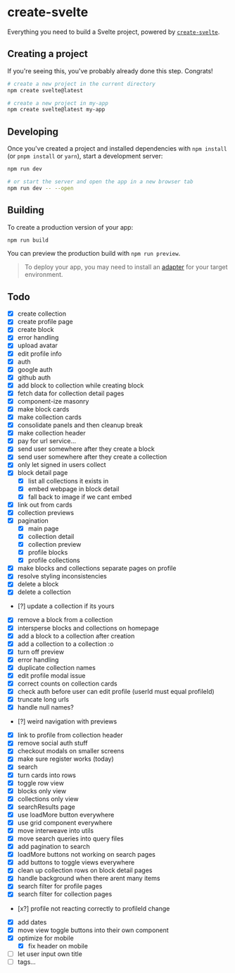 # create-svelte

Everything you need to build a Svelte project, powered by [`create-svelte`](https://github.com/sveltejs/kit/tree/master/packages/create-svelte).

## Creating a project

If you're seeing this, you've probably already done this step. Congrats!

```bash
# create a new project in the current directory
npm create svelte@latest

# create a new project in my-app
npm create svelte@latest my-app
```

## Developing

Once you've created a project and installed dependencies with `npm install` (or `pnpm install` or `yarn`), start a development server:

```bash
npm run dev

# or start the server and open the app in a new browser tab
npm run dev -- --open
```

## Building

To create a production version of your app:

```bash
npm run build
```

You can preview the production build with `npm run preview`.

> To deploy your app, you may need to install an [adapter](https://kit.svelte.dev/docs/adapters) for your target environment.

## Todo
- [x] create collection
- [x] create profile page
- [x] create block
- [x] error handling
- [x] upload avatar
- [x] edit profile info
- [x] auth
- [x] google auth
- [x] github auth
- [x] add block to collection while creating block
- [x] fetch data for collection detail pages
- [x] component-ize masonry
- [x] make block cards
- [x] make collection cards
- [x] consolidate panels and then cleanup break
- [x] make collection header
- [x] pay for url service...
- [x] send user somewhere after they create a block 
- [x] send user somewhere after they create a collection
- [x] only let signed in users collect
- [x] block detail page
  - [x] list all collections it exists in
  - [x] embed webpage in block detail
  - [x] fall back to image if we cant embed
- [x] link out from cards
- [x] collection previews
- [x] pagination 
  - [x] main page
  - [x] collection detail
  - [x] collection preview
  - [x] profile blocks
  - [x] profile collections
- [x] make blocks and collections separate pages on profile
- [x] resolve styling inconsistencies
- [x] delete a block
- [x] delete a collection
- [?] update a collection if its yours
- [x] remove a block from a collection
- [x] intersperse blocks and collections on homepage
- [x] add a block to a collection after creation
- [x] add a collection to a collection :o
- [x] turn off preview
- [x] error handling
- [x] duplicate collection names
- [x] edit profile modal issue
- [x] correct counts on collection cards
- [x] check auth before user can edit profile (userId must equal profileId)
- [x] truncate long urls
- [x] handle null names?
- [?] weird navigation with previews
- [x] link to profile from collection header
- [x] remove social auth stuff
- [x] checkout modals on smaller screens
- [x] make sure register works (today)
- [x] search
- [x] turn cards into rows
- [x] toggle row view
- [x] blocks only view
- [x] collections only view
- [x] searchResults page
- [x] use loadMore button everywhere
- [x] use grid component everywhere
- [x] move interweave into utils
- [x] move search queries into query files
- [x] add pagination to search
- [x] loadMore buttons not working on search pages
- [x] add buttons to toggle views everywhere
- [x] clean up collection rows on block detail pages
- [x] handle background when there arent many items
- [x] search filter for profile pages
- [x] search filter for collection pages
- [x?] profile not reacting correctly to profileId change
- [x] add dates
- [x] move view toggle buttons into their own component
- [x] optimize for mobile
  - [x] fix header on mobile
- [ ] let user input own title
- [ ] tags...